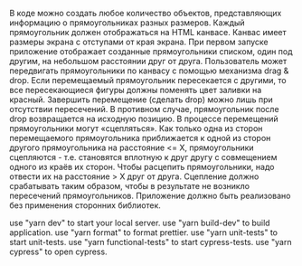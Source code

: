 В коде можно создать любое количество объектов, представляющих информацию о
прямоугольниках разных размеров.
Каждый прямоугольник должен отображаться на HTML канвасе. Канвас имеет размеры экрана с
отступами от края экрана. При первом запуске приложение отображает созданные
прямоугольники списком, один под другим, на небольшом расстоянии друг от друга.
Пользователь может передвигать прямоугольники по канвасу с помощью механизма drag & drop.
Если перемещаемый прямоугольник пересекается с другими, то все пересекающиеся фигуры
должны поменять цвет заливки на красный. Завершить перемещение (сделать drop) можно лишь
при отсутствии пересечений. В противном случае, прямоугольник после drop возвращается на
исходную позицию.
В процессе перемещений прямоугольники могут «сцепляться».
Как только одна из сторон перемещаемого прямоугольника приближается к одной из сторон
другого прямоугольника на расстояние <= X, прямоугольники сцепляются - т.е. становятся
вплотную к друг другу с совмещением одного из краёв их сторон.
Чтобы расцепить прямоугольники, надо отвести их на расстояние > X друг от друга.
Сцепление должно срабатывать таким образом, чтобы в результате не возникло пересечений
прямоугольников.
Приложение должно быть реализовано без применения сторонних библиотек.

use "yarn dev" to start your local server.
use "yarn build-dev" to build application.
use "yarn format" to format prettier.
use "yarn unit-tests" to start unit-tests.
use "yarn functional-tests" to start cypress-tests.
use "yarn cypress" to open cypress.